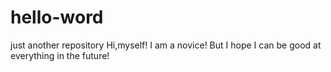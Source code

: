 # hello-word
just another  repository
Hi,myself!
I am a novice!
But I hope I can be good at everything in the future!
